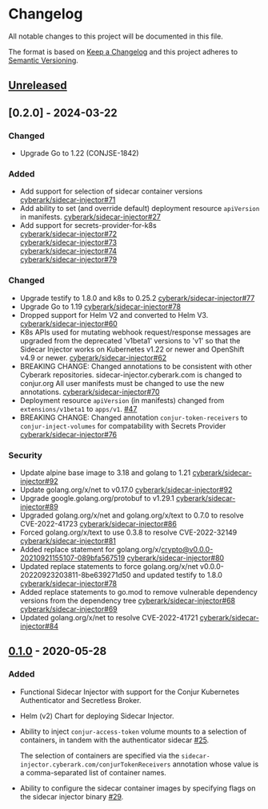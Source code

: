 # Changelog
All notable changes to this project will be documented in this file.

The format is based on [Keep a Changelog](http://keepachangelog.com/en/1.0.0/)
and this project adheres to [Semantic Versioning](http://semver.org/spec/v2.0.0.html).

## [Unreleased]

## [0.2.0] - 2024-03-22

### Changed
- Upgrade Go to 1.22 (CONJSE-1842)

### Added
- Add support for selection of sidecar container versions
  [cyberark/sidecar-injector#71](https://github.com/cyberark/sidecar-injector/pull/71)
- Add ability to set (and override default) deployment resource `apiVersion` in manifests.
    [cyberark/sidecar-injector#27](https://github.com/cyberark/sidecar-injector/pull/27)
- Add support for secrets-provider-for-k8s<br>
  [cyberark/sidecar-injector#72](https://github.com/cyberark/sidecar-injector/pull/72) <br>
  [cyberark/sidecar-injector#73](https://github.com/cyberark/sidecar-injector/pull/73) <br>
  [cyberark/sidecar-injector#74](https://github.com/cyberark/sidecar-injector/pull/74) <br>
  [cyberark/sidecar-injector#79](https://github.com/cyberark/sidecar-injector/pull/79) <br>

### Changed
- Upgrade testify to 1.8.0 and k8s to 0.25.2
  [cyberark/sidecar-injector#77](https://github.com/cyberark/sidecar-injector/pull/78)
- Upgrade Go to 1.19
  [cyberark/sidecar-injector#78](https://github.com/cyberark/sidecar-injector/pull/78)
- Dropped support for Helm V2 and converted to Helm V3.
  [cyberark/sidecar-injector#60](https://github.com/cyberark/sidecar-injector/pull/60)
- K8s APIs used for mutating webhook request/response messages are upgraded
  from the deprecated 'v1beta1' versions to 'v1' so that the Sidecar Injector
  works on Kubernetes v1.22 or newer and OpenShift v4.9 or newer.
  [cyberark/sidecar-injector#62](https://github.com/cyberark/sidecar-injector/pull/62)
- BREAKING CHANGE: Changed annotations to be consistent with other Cyberark repositories.
  sidecar-injector.cyberark.com is changed to conjur.org
  All user manifests must be changed to use the new annotations. [cyberark/sidecar-injector#70](https://github.com/cyberark/sidecar-injector/pull/70)
- Deployment resource `apiVersion` (in manifests) changed from `extensions/v1beta1` to
  `apps/v1`. [#47](https://github.com/cyberark/sidecar-injector/pull/47)
- BREAKING CHANGE: Changed annotation `conjur-token-receivers` to `conjur-inject-volumes` for compatability
  with Secrets Provider [cyberark/sidecar-injector#76](https://github.com/cyberark/sidecar-injector/pull/76)

### Security
- Update alpine base image to 3.18 and golang to 1.21
  [cyberark/sidecar-injector#92](https://github.com/cyberark/sidecar-injector/pull/92)
- Update golang.org/x/net to  v0.17.0
  [cyberark/sidecar-injector#92](https://github.com/cyberark/sidecar-injector/pull/92)
- Upgrade google.golang.org/protobuf to v1.29.1
  [cyberark/sidecar-injector#89](https://github.com/cyberark/sidecar-injector/pull/89)
- Upgraded golang.org/x/net and golang.org/x/text to 0.7.0 to resolve CVE-2022-41723
  [cyberark/sidecar-injector#86](https://github.com/cyberark/sidecar-injector/pull/86)
- Forced golang.org/x/text to use 0.3.8 to resolve CVE-2022-32149
  [cyberark/sidecar-injector#81](https://github.com/cyberark/sidecar-injector/pull/81)
- Added replace statement for golang.org/x/crypto@v0.0.0-20210921155107-089bfa567519
  [cyberark/sidecar-injector#80](https://github.com/cyberark/sidecar-injector/pull/80)
- Updated replace statements to force golang.org/x/net v0.0.0-20220923203811-8be639271d50
   and updated testify to 1.8.0 [cyberark/sidecar-injector#78](https://github.com/cyberark/sidecar-injector/pull/78)
- Added replace statements to go.mod to remove vulnerable dependency versions from the dependency tree
  [cyberark/sidecar-injector#68](https://github.com/cyberark/sidecar-injector/pull/68)
  [cyberark/sidecar-injector#69](https://github.com/cyberark/sidecar-injector/pull/69)
- Updated golang.org/x/net to resolve CVE-2022-41721
  [cyberark/sidecar-injector#84](https://github.com/cyberark/sidecar-injector/pull/84)

## [0.1.0] - 2020-05-28

### Added
- Functional Sidecar Injector with support for the Conjur Kubernetes Authenticator and 
  Secretless Broker. 
- Helm (v2) Chart for deploying Sidecar Injector.
- Ability to inject `conjur-access-token` volume mounts to a selection of containers, in
  tandem with the authenticator sidecar [#25](https://github.com/cyberark/sidecar-injector/issues/25).
   
  The selection of containers are specified via the
  `sidecar-injector.cyberark.com/conjurTokenReceivers` annotation whose value is a
  comma-separated list of container names.
- Ability to configure the sidecar container images by specifying flags on the sidecar
  injector binary [#29](https://github.com/cyberark/sidecar-injector/issues/29).

[Unreleased]: https://github.com/cyberark/sidecar-injector/compare/v0.1.0...HEAD
[0.1.0]: https://github.com/cyberark/sidecar-injector/releases/tag/v0.1.0
